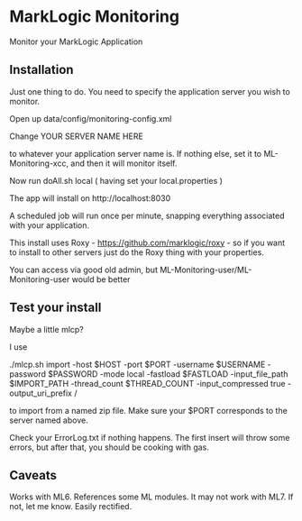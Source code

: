 MarkLogic Monitoring
====================

Monitor your MarkLogic Application

Installation
------------

Just one thing to do. You need to specify the application server you wish to monitor.

Open up data/config/monitoring-config.xml

Change <server-name>YOUR SERVER NAME HERE</server-name>

to whatever your application server name is. If nothing else, set it to ML-Monitoring-xcc, and then it will monitor itself.

Now run doAll.sh local ( having set your local.properties )

The app will install on http://localhost:8030

A scheduled job will run once per minute, snapping everything associated with your application. 

This install uses Roxy - https://github.com/marklogic/roxy - so if you want to install to other servers just do the Roxy thing with your properties.

You can access via good old admin, but ML-Monitoring-user/ML-Monitoring-user would be better

Test your install
-----------------

Maybe a little mlcp? 

I use

./mlcp.sh import -host $HOST -port $PORT -username $USERNAME -password $PASSWORD -mode local -fastload $FASTLOAD -input_file_path $IMPORT_PATH -thread_count $THREAD_COUNT -input_compressed true -output_uri_prefix / 

to import from a named zip file. Make sure your $PORT corresponds to the server named above.

Check your ErrorLog.txt if nothing happens. The first insert will throw some errors, but after that, you should be cooking with gas.


Caveats
-------

Works with ML6. References some ML modules. It may not work with ML7. If not, let me know. Easily rectified.

